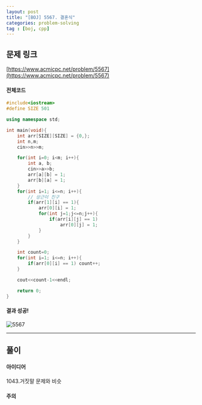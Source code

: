 ```yaml
---
layout: post
title: "[BOJ] 5567. 결혼식"
categories: problem-solving
tag : [boj, cpp]
---
```


## 문제 링크<br>
 [https://www.acmicpc.net/problem/5567](https://www.acmicpc.net/problem/5567)<br>

#### 전체코드<br>
```cpp
#include<iostream>
#define SIZE 501

using namespace std;

int main(void){
    int arr[SIZE][SIZE] = {0,};
    int n,m;
    cin>>n>>m;

    for(int i=0; i<m; i++){
        int a, b;
        cin>>a>>b;
        arr[a][b] = 1;
        arr[b][a] = 1;
    }
    for(int i=1; i<=n; i++){
        // 상근이 친구
        if(arr[1][i] == 1){
            arr[0][i] = 1;
            for(int j=1;j<=n;j++){
                if(arr[i][j] == 1)
                    arr[0][j] = 1;
            }
        }
    }

    int count=0;
    for(int i=1; i<=n; i++){
        if(arr[0][i] == 1) count++;
    }

    cout<<count-1<<endl;

    return 0;
}
```

#### 결과 성공!<br>
![5567](https://krispedia.github.io/assets/images/boj_5567.jpg)

---

## 풀이<br>

#### 아이디어 <br>
1043.거짓말 문제와 비슷 

#### 주의 <br> 